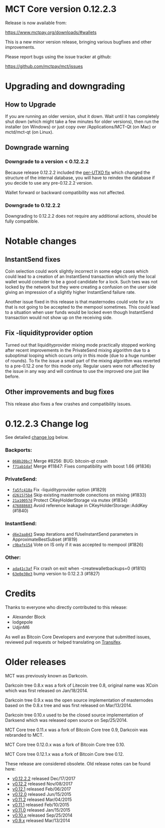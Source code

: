 MCT Core version 0.12.2.3
==========================

Release is now available from:

  <https://www.mctpay.org/downloads/#wallets>

This is a new minor version release, bringing various bugfixes and other
improvements.

Please report bugs using the issue tracker at github:

  <https://github.com/mctpay/mct/issues>


Upgrading and downgrading
=========================

How to Upgrade
--------------

If you are running an older version, shut it down. Wait until it has completely
shut down (which might take a few minutes for older versions), then run the
installer (on Windows) or just copy over /Applications/MCT-Qt (on Mac) or
mctd/mct-qt (on Linux).

Downgrade warning
-----------------

### Downgrade to a version < 0.12.2.2

Because release 0.12.2.2 included the [per-UTXO fix](release-notes/mct/release-notes-0.12.2.2.md#per-utxo-fix)
which changed the structure of the internal database, you will have to reindex
the database if you decide to use any pre-0.12.2.2 version.

Wallet forward or backward compatibility was not affected.

### Downgrade to 0.12.2.2

Downgrading to 0.12.2.2 does not require any additional actions, should be
fully compatible.

Notable changes
===============

InstantSend fixes
-----------------

Coin selection could work slightly incorrect in some edge cases which could
lead to a creation of an InstantSend transaction which only the local wallet
would consider to be a good candidate for a lock. Such txes was not locked by
the network but they were creating a confusion on the user side giving an
impression of a slightly higher InstantSend failure rate.

Another issue fixed in this release is that masternodes could vote for a tx
that is not going to be accepted to the mempool sometimes. This could lead to
a situation when user funds would be locked even though InstantSend transaction
would not show up on the receiving side.

Fix -liquidityprovider option
-----------------------------

Turned out that liquidityprovider mixing mode practically stopped working after
recent improvements in the PrivateSend mixing algorithm due to a suboptimal
looping which occurs only in this mode (due to a huge number of rounds). To fix
the issue a small part of the mixing algorithm was reverted to a pre-0.12.2 one
for this mode only. Regular users were not affected by the issue in any way and
will continue to use the improved one just like before.

Other improvements and bug fixes
--------------------------------

This release also fixes a few crashes and compatibility issues.


0.12.2.3 Change log
===================

See detailed [change log](https://github.com/mctpay/mct/compare/v0.12.2.2...mctpay:v0.12.2.3) below.

### Backports:
- [`068b20bc7`](https://github.com/mctpay/mct/commit/068b20bc7) Merge #8256: BUG: bitcoin-qt crash
- [`f71ab1daf`](https://github.com/mctpay/mct/commit/f71ab1daf) Merge #11847: Fixes compatibility with boost 1.66 (#1836)

### PrivateSend:
- [`fa5fc418a`](https://github.com/mctpay/mct/commit/fa5fc418a) Fix -liquidityprovider option (#1829)
- [`d261575b4`](https://github.com/mctpay/mct/commit/d261575b4) Skip existing masternode conections on mixing (#1833)
- [`21a10057d`](https://github.com/mctpay/mct/commit/21a10057d) Protect CKeyHolderStorage via mutex (#1834)
- [`476888683`](https://github.com/mctpay/mct/commit/476888683) Avoid reference leakage in CKeyHolderStorage::AddKey (#1840)

### InstantSend:
- [`d6e2aa843`](https://github.com/mctpay/mct/commit/d6e2aa843) Swap iterations and fUseInstantSend parameters in ApproximateBestSubset (#1819)
- [`c9bafe154`](https://github.com/mctpay/mct/commit/c9bafe154) Vote on IS only if it was accepted to mempool (#1826)

### Other:
- [`ada41c3af`](https://github.com/mctpay/mct/commit/ada41c3af) Fix crash on exit when -createwalletbackups=0 (#1810)
- [`63e0e30e3`](https://github.com/mctpay/mct/commit/63e0e30e3) bump version to 0.12.2.3 (#1827)

Credits
=======

Thanks to everyone who directly contributed to this release:

- Alexander Block
- lodgepole
- UdjinM6

As well as Bitcoin Core Developers and everyone that submitted issues,
reviewed pull requests or helped translating on
[Transifex](https://www.transifex.com/projects/p/mct/).


Older releases
==============

MCT was previously known as Darkcoin.

Darkcoin tree 0.8.x was a fork of Litecoin tree 0.8, original name was XCoin
which was first released on Jan/18/2014.

Darkcoin tree 0.9.x was the open source implementation of masternodes based on
the 0.8.x tree and was first released on Mar/13/2014.

Darkcoin tree 0.10.x used to be the closed source implementation of Darksend
which was released open source on Sep/25/2014.

MCT Core tree 0.11.x was a fork of Bitcoin Core tree 0.9,
Darkcoin was rebranded to MCT.

MCT Core tree 0.12.0.x was a fork of Bitcoin Core tree 0.10.

MCT Core tree 0.12.1.x was a fork of Bitcoin Core tree 0.12.

These release are considered obsolete. Old release notes can be found here:

- [v0.12.2.2](release-notes/mct/release-notes-0.12.2.2.md) released Dec/17/2017
- [v0.12.2](release-notes/mct/release-notes-0.12.2.md) released Nov/08/2017
- [v0.12.1](release-notes/mct/release-notes-0.12.1.md) released Feb/06/2017
- [v0.12.0](release-notes/mct/release-notes-0.12.0.md) released Jun/15/2015
- [v0.11.2](release-notes/mct/release-notes-0.11.2.md) released Mar/04/2015
- [v0.11.1](release-notes/mct/release-notes-0.11.1.md) released Feb/10/2015
- [v0.11.0](release-notes/mct/release-notes-0.11.0.md) released Jan/15/2015
- [v0.10.x](release-notes/mct/release-notes-0.10.0.md) released Sep/25/2014
- [v0.9.x](release-notes/mct/release-notes-0.9.0.md) released Mar/13/2014

